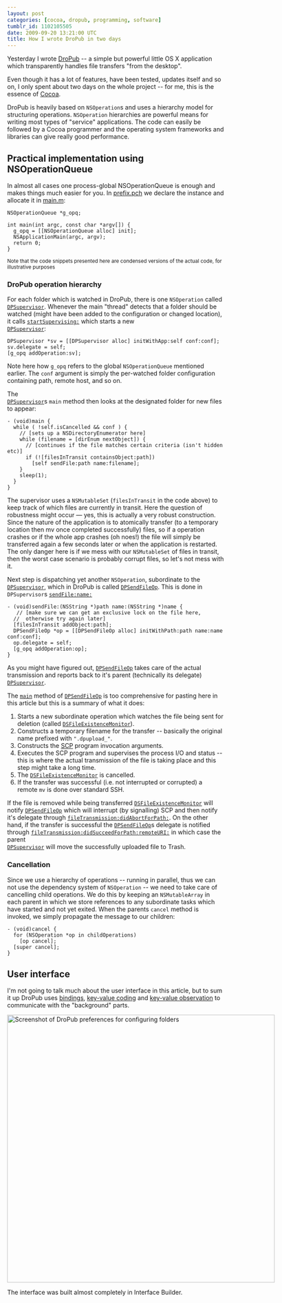 ```yaml
---
layout: post
categories: [cocoa, dropub, programming, software]
tumblr_id: 1102105505  
date: 2009-09-20 13:21:00 UTC
title: How I wrote DroPub in two days
---
```


Yesterday I wrote <a href="http://rsms.me/2009/09/20/dropub-1-0.html">DroPub</a> -- a simple but powerful little OS X application which transparently handles file transfers "from the desktop".

Even though it has a lot of features, have been tested, updates itself and so on, I only spent about two days on the whole project -- for me, this is the essence of <a href="http://en.wikipedia.org/wiki/Cocoa_(API)">Cocoa</a>.

DroPub is heavily based on `NSOperation`s and uses a hierarchy model for structuring operations. `NSOperation` hierarchies are powerful means for writing most types of "service" applications. The code can easily be followed by a Cocoa programmer and the operating system frameworks and libraries can give really good performance.

<!--more-->

## Practical implementation using NSOperationQueue

In almost all cases one process-global NSOperationQueue is enough and makes things much easier for you. In <a href="http://github.com/rsms/dropub/blob/v1.0/src/prefix.pch#L8">prefix.pch</a> we declare the instance and allocate it in <a href="http://github.com/rsms/dropub/blob/v1.0/src/main.m#L9">main.m</a>:

    NSOperationQueue *g_opq;
    
    int main(int argc, const char *argv[]) {
      g_opq = [[NSOperationQueue alloc] init];
      NSApplicationMain(argc, argv);
      return 0;
    }

<small>Note that the code snippets presented here are condensed versions of the actual code, for illustrative purposes</small>

### DroPub operation hierarchy

For each folder which is watched in DroPub, there is one <code>NSOperation</code> called <code><a href="http://github.com/rsms/dropub/blob/v1.0/src/DPSupervisor.h#L1"> DPSupervisor</a></code>. Whenever the main "thread" detects that a folder should be watched (might have been added to the configuration or changed location), it calls <code><a href="http://github.com/rsms/dropub/blob/v1.0/src/DPAppDelegate.m#L520">startSupervising:</a></code> which starts a new <code><a href="http://github.com/rsms/dropub/blob/v1.0/src/DPSupervisor.h#L1"> DPSupervisor</a></code>:

    DPSupervisor *sv = [[DPSupervisor alloc] initWithApp:self conf:conf];
    sv.delegate = self;
    [g_opq addOperation:sv];

Note here how `g_opq` refers to the global `NSOperationQueue` mentioned earlier. The `conf` argument is simply the per-watched folder configuration containing path, remote host, and so on.

The <code><a href="http://github.com/rsms/dropub/blob/v1.0/src/DPSupervisor.h#L1"> DPSupervisor</a></code>s <code>main</code> method then looks at the designated folder for new files to appear:

    - (void)main {
      while ( !self.isCancelled && conf ) {
        // [sets up a NSDirectoryEnumerator here]
        while (filename = [dirEnum nextObject]) {
          // [continues if the file matches certain criteria (isn't hidden etc)]
          if (![filesInTransit containsObject:path])
            [self sendFile:path name:filename];
        }
        sleep(1);
      }
    }

The supervisor uses a <code>NSMutableSet</code> (<code>filesInTransit</code> in the code above) to keep track of which files are currently in transit. Here the question of robustness might occur — yes, this is actually a very robust construction. Since the nature of the application is to atomically transfer (to a temporary location then mv once completed successfully) files, so if a operation crashes or if the whole app crashes (oh noes!) the file will simply be transferred again a few seconds later or when the application is restarted. The only danger here is if we mess with our <code>NSMutableSet</code> of files in transit, then the worst case scenario is probably corrupt files, so let's not mess with it.

Next step is dispatching yet another <code>NSOperation</code>, subordinate to the <code><a href="http://github.com/rsms/dropub/blob/v1.0/src/DPSupervisor.h#L1"> DPSupervisor</a></code>, which in DroPub is called <a href="http://github.com/rsms/dropub/blob/v1.0/src/DPSendFileOp.m#L1"> <code>DPSendFileOp</code></a>. This is done in <code>DPSupervisor</code>s <a href="http://github.com/rsms/dropub/blob/v1.0/src/DPSupervisor.h#L39"><code>sendFile:name:</code></a>

    - (void)sendFile:(NSString *)path name:(NSString *)name {
       // [make sure we can get an exclusive lock on the file here, 
      //  otherwise try again later]
      [filesInTransit addObject:path];
      DPSendFileOp *op = [[DPSendFileOp alloc] initWithPath:path name:name conf:conf];
      op.delegate = self;
      [g_opq addOperation:op];
    }

As you might have figured out, <a href="http://github.com/rsms/dropub/blob/v1.0/src/DPSendFileOp.m#L1"> <code>DPSendFileOp</code></a> takes care of the actual transmission and reports back to it's parent (technically its delegate) <code><a href="http://github.com/rsms/dropub/blob/v1.0/src/DPSupervisor.h#L61"> DPSupervisor</a></code>.

The <code><a href="http://github.com/rsms/dropub/blob/v1.0/src/DPSendFileOp.m#L59">main</a></code> method of <a href="http://github.com/rsms/dropub/blob/v1.0/src/DPSendFileOp.m#L1"> <code>DPSendFileOp</code></a> is too comprehensive for pasting here in this article but this is a summary of what it does:

<ol>
<li>Starts a new subordinate operation which watches the file being sent for deletion (called <a href="http://github.com/rsms/dropub/blob/v1.0/src/DSFileExistenceMonitor.m#L1"><code>DSFileExistenceMonitor</code></a>).</li>
<li>Constructs a temporary filename for the transfer -- basically the original name prefixed with <code>".dpupload_"</code>.</li>
<li>Constructs the <a href="http://en.wikipedia.org/wiki/Secure_copy" title="Secure Copy">SCP</a> program invocation arguments.</li>
<li>Executes the SCP program and supervises the process I/O and status -- this is where the actual transmission of the file is taking place and this step might take a long time.</li>
<li>The <a href="http://github.com/rsms/dropub/blob/v1.0/src/DSFileExistenceMonitor.m#L1"><code>DSFileExistenceMonitor</code></a> is cancelled.</li>
<li>If the transfer was successful (i.e. not interrupted or corrupted) a remote <code>mv</code> is done over standard SSH.</li>
</ol>

If the file is removed while being transferred <a href="http://github.com/rsms/dropub/blob/v1.0/src/DSFileExistenceMonitor.m#L1"><code>DSFileExistenceMonitor</code></a> will notify <a href="http://github.com/rsms/dropub/blob/v1.0/src/DPSendFileOp.m#L1"> <code>DPSendFileOp</code></a> which will interrupt (by signalling) SCP and then notify it's delegate through <a href="http://github.com/rsms/dropub/blob/v1.0/src/DPSendFileOp.h#L19"><code>fileTransmission:didAbortForPath:</code></a>. On the other hand, if the transfer is successful the <a href="http://github.com/rsms/dropub/blob/v1.0/src/DPSendFileOp.m#L1"> <code>DPSendFileOp</code></a>s delegate is notified through <a href="http://github.com/rsms/dropub/blob/v1.0/src/DPSendFileOp.h#L18"><code>fileTransmission:didSucceedForPath:remoteURI:</code></a> in which case the parent <code><a href="http://github.com/rsms/dropub/blob/v1.0/src/DPSupervisor.h#L61"> DPSupervisor</a></code> will move the successfully uploaded file to Trash.

### Cancellation

Since we use a hierarchy of operations -- running in parallel, thus we can not use the dependency system of <code>NSOperation</code> -- we need to take care of cancelling child operations. We do this by keeping an <code>NSMutableArray</code> in each parent in which we store references to any subordinate tasks which have started and not yet exited. When the parents <code>cancel</code> method is invoked, we simply propagate the message to our children:

    - (void)cancel {
      for (NSOperation *op in childOperations)
        [op cancel];
      [super cancel];
    }

## User interface

I'm not going to talk much about the user interface in this article, but to sum it up DroPub uses <a href="http://developer.apple.com/mac/library/documentation/Cocoa/Conceptual/CocoaBindings/CocoaBindings.html">bindings</a>, <a href="http://developer.apple.com/mac/library/documentation/Cocoa/Conceptual/KeyValueCoding/Concepts/BasicPrinciples.html">key-value coding</a> and <a href="http://developer.apple.com/mac/library/documentation/Cocoa/Conceptual/KeyValueObserving/KeyValueObserving.html">key-value observation</a> to communicate with the "background" parts.

<img src="/attachments/2009/09-dropub-preferences.png" width="622" style="max-width:622px" alt="Screenshot of DroPub preferences for configuring folders" />

The interface was built almost completely in Interface Builder.
